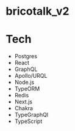 # bricotalk_v2

# Tech

<ul>
<li>Postgres</li>
<li>React</li>
<li>GraphQL</li>
<li>Apollo/URQL</li>
<li>Node.js</li>
<li>TypeORM</li>
<li>Redis</li>
<li>Next.js</li>
<li>Chakra</li>
<li>TypeGraphQl</li>
<li>TypeScript</li>
</ul>
